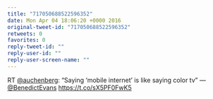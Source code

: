 ```yaml
---
title: "717050688522596352"
date: Mon Apr 04 18:06:20 +0000 2016
original-tweet-id: "717050688522596352"
retweets: 0
favorites: 0
reply-tweet-id: ""
reply-user-id: ""
reply-user-screen-name: ""
---
```

RT <a href="https://twitter.com/auchenberg">@auchenberg</a>: “Saying ‘mobile internet’ is like saying color tv” — <a href="https://twitter.com/BenedictEvans">@BenedictEvans</a> <a href="https://t.co/sX5PF0FwK5">https://t.co/sX5PF0FwK5</a>
